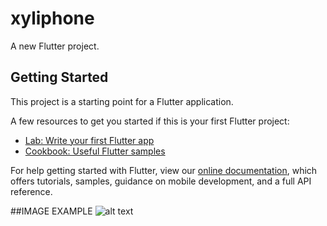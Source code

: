 # xyliphone

A new Flutter project.

## Getting Started

This project is a starting point for a Flutter application.

A few resources to get you started if this is your first Flutter project:

- [Lab: Write your first Flutter app](https://flutter.dev/docs/get-started/codelab)
- [Cookbook: Useful Flutter samples](https://flutter.dev/docs/cookbook)

For help getting started with Flutter, view our
[online documentation](https://flutter.dev/docs), which offers tutorials,
samples, guidance on mobile development, and a full API reference.

##IMAGE EXAMPLE 
![alt text](https://i.postimg.cc/2S7qPGxW/Simulator-Screen-Shot-i-Phone-12-Pro-2021-01-09-at-18-01-24.png)
